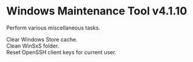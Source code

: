 # Windows Maintenance Tool v4.1.10
Perform various miscellaneous tasks.

Clear Windows Store cache.  
Clean WinSxS folder.  
Reset OpenSSH client keys for current user.
